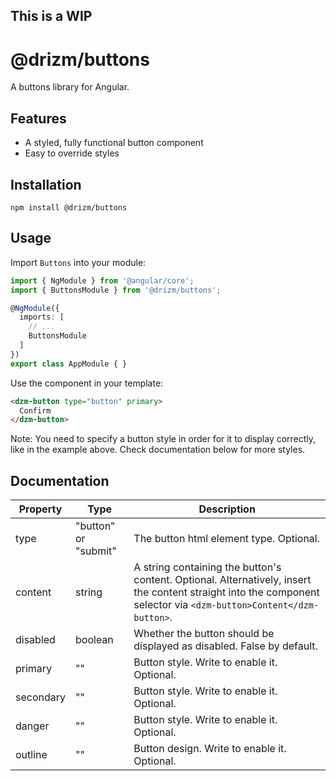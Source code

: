 ## This is a WIP

# @drizm/buttons

A buttons library for Angular.

## Features

- A styled, fully functional button component
- Easy to override styles

## Installation
```shell
npm install @drizm/buttons
```

## Usage

Import `Buttons` into your module:
```typescript
import { NgModule } from '@angular/core';
import { ButtonsModule } from '@drizm/buttons';

@NgModule({
  imports: [
    // ...
    ButtonsModule
  ]
})
export class AppModule { }
```

Use the component in your template:

```html
<dzm-button type="button" primary>
  Confirm
</dzm-button>
```

Note: You need to specify a button style in order for it to display correctly, like in the example above.
 Check documentation below for more styles.

## Documentation

| Property | Type | Description |
|---------|---------|------------|
|type|"button" or "submit"|The button html element type. Optional.|
|content|string|A string containing the button's content. Optional. Alternatively, insert the content straight into the component selector via `<dzm-button>Content</dzm-button>`.|
|disabled|boolean|Whether the button should be displayed as disabled. False by default.|
|primary|""|Button style. Write <dzm-button primary></dzm-button> to enable it. Optional.|
|secondary|""|Button style. Write <dzm-button secondary></dzm-button> to enable it. Optional.|
|danger|""|Button style. Write <dzm-button danger></dzm-button> to enable it. Optional.|
|outline|""|Button design. Write <dzm-button outline></dzm-button> to enable it. Optional.|
